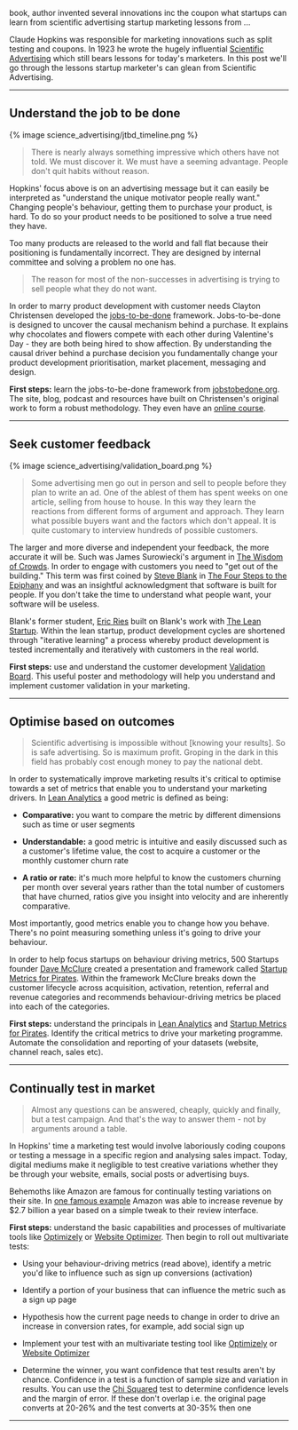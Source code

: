 book, author invented several innovations inc the coupon
what startups can learn from scientific advertising
startup marketing lessons from ...

Claude Hopkins was responsible for marketing innovations such as split testing and coupons. In 1923 he wrote the hugely influential [Scientific Advertising][sci-ad-book] which still bears lessons for today's marketers. In this post we'll go through the lessons startup marketer's can glean from Scientific Advertising.

[sci-ad-book]:http://www.amazon.com/Scientific-Advertising-Claude-Hopkins/dp/1603866361/ref=sr_1_1?ie=UTF8&qid=1433127326&sr=8-1&keywords=Scientific+Advertising+Claude+C.+Hopkins/?utm_source=heuro.net&utm_medium=blog

***

## Understand the job to be done

{% image science_advertising/jtbd_timeline.png %}

<blockquote>There is nearly always something impressive which others have not told. We must discover it. We must have a seeming advantage. People don't quit habits without reason.</blockquote>

Hopkins' focus above is on an advertising message but it can easily be interpreted as "understand the unique motivator people really want." Changing people's behaviour, getting them to purchase your product, is hard. To do so your product needs to be positioned to solve a true need they have.

Too many products are released to the world and fall flat because their positioning is fundamentally incorrect. They are designed by internal committee and solving a problem no one has.

<blockquote>The reason for most of the non-successes in advertising is trying to sell people what they do not want.</blockquote>

In order to marry product development with customer needs Clayton Christensen developed the [jobs-to-be-done][jtbd-article] framework. Jobs-to-be-done is designed to uncover the causal mechanism behind a purchase. It explains why chocolates and flowers compete with each other during Valentine's Day - they are both being hired to show affection. By understanding the causal driver behind a purchase decision you fundamentally change your product development prioritisation, market placement, messaging and design.

**First steps:** learn the jobs-to-be-done framework from [jobstobedone.org][jtbd-org]. The site, blog, podcast and resources have built on Christensen's original work to form a robust methodology. They even have an [online course][jtbd-mooc].

[jtbd-clay]:http://www.christenseninstitute.org/key-concepts/jobs-to-be-done/?utm_source=heuro.net&utm_medium=blog
[jtbd-article]:http://hbswk.hbs.edu/item/6496.html/?utm_source=heuro.net&utm_medium=blog
[jtbd-org]:http://jobstobedone.org/?utm_source=heuro.net&utm_medium=blog
[jtbd-mooc]:https://www.udemy.com/mastering-jobs-to-be-done-interviews/?utm_source=heuro.net&utm_medium=blog

***

## Seek customer feedback

{% image science_advertising/validation_board.png %}

<blockquote>Some advertising men go out in person and sell to people before they plan to write an ad. One of the ablest of them has spent weeks on one article, selling from house to house. In this way they learn the reactions from different forms of argument and approach. They learn what possible buyers want and the factors which don't appeal. It is quite customary to interview hundreds of possible customers.</blockquote>

The larger and more diverse and independent your feedback, the more accurate it will be. Such was James Surowiecki's argument in [The Wisdom of Crowds][wisdom-crowds]. In order to engage with customers you need to "get out of the building." This term was first coined by [Steve Blank][sblank] in [The Four Steps to the Epiphany][4steps] and was an insightful acknowledgment that software is built for people. If you don't take the time to understand what people want, your software will be useless.

Blank's former student, [Eric Ries][eries] built on Blank's work with [The Lean Startup][leansu]. Within the lean startup, product development cycles are shortened through "iterative learning" a process whereby product development is tested incrementally and iteratively with customers in the real world.

**First steps:** use and understand the customer development [Validation Board][valboard]. This useful poster and methodology will help you understand and implement customer validation in your marketing.

[sblank]:http://en.wikipedia.org/wiki/Steve_Blank/?utm_source=heuro.net&utm_medium=blog
[4steps]:http://www.amazon.com/Four-Steps-Epiphany-Steve-Blank/dp/0989200507/ref=sr_1_1?ie=UTF8&qid=1433141699&sr=8-1&keywords=The+Four+Steps+to+the+Epiphany/?utm_source=heuro.net&utm_medium=blog
[eries]:http://en.wikipedia.org/wiki/Eric_Ries/?utm_source=heuro.net&utm_medium=blog
[leansu]:http://theleanstartup.com/?utm_source=heuro.net&utm_medium=blog
[wisdom-crowds]:http://www.amazon.com/The-Wisdom-Crowds-James-Surowiecki/dp/0385721706/?utm_source=heuro.net&utm_medium=blog
[valboard]:https://www.leanstartupmachine.com/validationboard/?utm_source=heuro.net&utm_medium=blog

***

## Optimise based on outcomes

<blockquote>Scientific advertising is impossible without [knowing your results]. So is safe advertising. So is maximum profit. Groping in the dark in this field has probably cost enough money to pay the national debt.</blockquote>

In order to systematically improve marketing results it's critical to optimise towards a set of metrics that enable you to understand your marketing drivers. In [Lean Analytics][lean-analytics] a good metric is defined as being:

* **Comparative:** you want to compare the metric by different dimensions such as time or user segments

* **Understandable:** a good metric is intuitive and easily discussed such as a customer's lifetime value, the cost to acquire a customer or the monthly customer churn rate

* **A ratio or rate:** it's much more helpful to know the customers churning per month over several years rather than the total number of customers that have churned, ratios give you insight into velocity and are inherently comparative.

Most importantly, good metrics enable you to change how you behave. There's no point measuring something unless it's going to drive your behaviour.

In order to help focus startups on behaviour driving metrics, 500 Startups founder [Dave McClure][dm] created a presentation and framework called [Startup Metrics for Pirates][pirates]. Within the framework McClure breaks down the customer lifecycle across acquisition, activation, retention, referral and revenue categories and recommends behaviour-driving metrics be placed into each of the categories.

**First steps:** understand the principals in [Lean Analytics][lean-analytics] and [Startup Metrics for Pirates][pirates]. Identify the critical metrics to drive your marketing programme. Automate the consolidation and reporting of your datasets (website, channel reach, sales etc).

[lean-analytics]:http://www.amazon.com/Lean-Analytics-Better-Startup-Faster/dp/1449335675/ref=sr_1_1?ie=UTF8&qid=1433298176&sr=8-1&keywords=lean+analytics
[pirates]: http://500hats.typepad.com/500blogs/2007/09/startup-metrics.html/?utm_source=heuro.net&utm_medium=blog
[dm]:https://twitter.com/davemcclure/?utm_source=heuro.net&utm_medium=blog

***

## Continually test in market

<blockquote>Almost any questions can be answered, cheaply, quickly and finally, but a test campaign. And that's the way to answer them - not by arguments around a table.</blockquote>

In Hopkins' time a marketing test would involve laboriously coding coupons or testing a message in a specific region and analysing sales impact. Today, digital mediums make it negligible to test creative variations whether they be through your website, emails, social posts or advertising buys.

Behemoths like Amazon are famous for continually testing variations on their site. In [one famous example][amazon-billion] Amazon was able to increase revenue by $2.7 billion a year based on a simple tweak to their review interface.

**First steps:** understand the basic capabilities and processes of multivariate tools like [Optimizely][optimizly] or [Website Optimizer][wso]. Then begin to roll out multivariate tests:

* Using your behaviour-driving metrics (read above), identify a metric you'd like to influence such as sign up conversions (activation)

* Identify a portion of your business that can influence the metric such as a sign up page

* Hypothesis how the current page needs to change in order to drive an increase in conversion rates, for example, add social sign up

* Implement your test with an multivariate testing tool like [Optimizely][optimizly] or [Website Optimizer][wso]

* Determine the winner, you want confidence that test results aren't by chance. Confidence in a test is a function of sample size and variation in results. You can use the [Chi Squared][chi-squared] test to determine confidence levels and the margin of error. If these don't overlap i.e. the original page converts at 20-26% and the test converts at 30-35% then one

[amazon-billion]:http://www.uie.com/articles/magicbehindamazon/?utm_source=heuro.net&utm_medium=blog
[optimizly]:https://www.optimizely.com/ab-testing/?utm_source=heuro.net&utm_medium=blog
[wso]:https://vwo.com/ab-testing/?utm_source=heuro.net&utm_medium=blog
[chi-squared]:http://www.evanmiller.org/ab-testing/chi-squared.html/?utm_source=heuro.net&utm_medium=blog

***